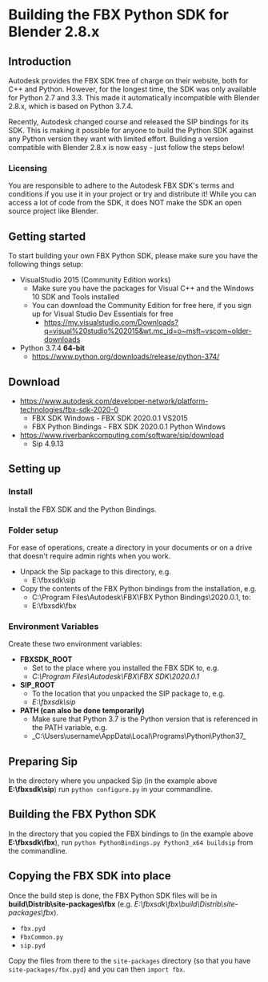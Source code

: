 # Building the FBX Python SDK for Blender 2.8.x
## Introduction

Autodesk provides the FBX SDK free of charge on their website, both for C++ and Python. However, for the longest time, the SDK was only available for Python 2.7 and 3.3. This made it automatically incompatible with Blender 2.8.x, which is based on Python 3.7.4.

Recently, Autodesk changed course and released the SIP bindings for its SDK. This is making it possible for anyone to build the Python SDK against any Python version they want with limited effort. Building a version compatible with Blender 2.8.x is now easy - just follow the steps below!

### Licensing

You are responsible to adhere to the Autodesk FBX SDK's terms and conditions if you use it in your project or try and distribute it! While you can access a lot of code from the SDK, it does NOT make the SDK an open source project like Blender.

## Getting started

To start building your own FBX Python SDK, please make sure you have the following things setup:

* VisualStudio 2015 (Community Edition works)
  * Make sure you have the packages for Visual C++ and the Windows 10 SDK and Tools installed
  * You can download the Community Edition for free here, if you sign up for Visual Studio Dev Essentials for free
    * https://my.visualstudio.com/Downloads?q=visual%20studio%202015&wt.mc_id=o~msft~vscom~older-downloads
* Python 3.7.4 __64-bit__
  * https://www.python.org/downloads/release/python-374/

## Download

* https://www.autodesk.com/developer-network/platform-technologies/fbx-sdk-2020-0
  * FBX SDK Windows - FBX SDK 2020.0.1 VS2015
  * FBX Python Bindings - FBX SDK 2020.0.1 Python Windows
* https://www.riverbankcomputing.com/software/sip/download
  * Sip 4.9.13

## Setting up

### Install

Install the FBX SDK and the Python Bindings.

### Folder setup
For ease of operations, create a directory in your documents or on a drive that doesn't require admin rights when you work.

* Unpack the Sip package to this directory, e.g.
  * E:\fbxsdk\sip
* Copy the contents of the FBX Python bindings from the installation, e.g.
  * C:\Program Files\Autodesk\FBX\FBX Python Bindings\2020.0.1, to:
  * E:\fbxsdk\fbx

### Environment Variables

Create these two environment variables:
* __FBXSDK_ROOT__
  * Set to the place where you installed the FBX SDK to, e.g.
  * _C:\Program Files\Autodesk\FBX\FBX SDK\2020.0.1_
* __SIP_ROOT__
  * To the location that you unpacked the SIP package to, e.g.
  * _E:\fbxsdk\sip_
* __PATH (can also be done temporarily)__
  * Make sure that Python 3.7 is the Python version that is referenced in the PATH variable, e.g.
  * _C:\Users\username\AppData\Local\Programs\Python\Python37\_

## Preparing Sip

In the directory where you unpacked Sip (in the example above __E:\fbxsdk\sip__) run `python configure.py` in your commandline.

## Building the FBX Python SDK

In the directory that you copied the FBX bindings to (in the example above __E:\fbxsdk\fbx__), run `python PythonBindings.py Python3_x64 buildsip` from the commandline.

## Copying the FBX SDK into place

Once the build step is done, the FBX Python SDK files will be in __build\Distrib\site-packages\fbx__ (e.g. _E:\fbxsdk\fbx\build\Distrib\site-packages\fbx_).
* `fbx.pyd`
* `FbxCommon.py`
* `sip.pyd`

Copy the files from there to the `site-packages` directory (so that you have `site-packages/fbx.pyd`) and you can then `import fbx`.
